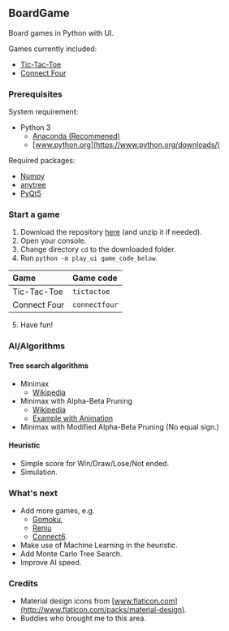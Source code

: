 ## BoardGame

Board games in Python with UI.

Games currently included:
- [Tic-Tac-Toe](https://en.wikipedia.org/wiki/Tic-tac-toe)
- [Connect Four](https://en.wikipedia.org/wiki/Connect_Four)

### Prerequisites

System requirement:
- Python 3
  - [Anaconda (Recommened)](https://www.continuum.io/downloads)
  - [www.python.org](https://www.python.org/downloads/)

Required packages:
- [Numpy](http://www.numpy.org/)
- [anytree](http://anytree.readthedocs.io/en/latest/)
- [PyQt5](https://pypi.python.org/pypi/PyQt5/5.8.1)

### Start a game

1. Download the repository [here](https://github.com/kitman0804/BoardGame/archive/master.zip) (and unzip it if needed).
2. Open your console.
3. Change directory `cd` to the downloaded folder.
4. Run `python -m play_ui game_code_below`.

| Game         | Game code     |
|:------------ |:------------- |
| Tic-Tac-Toe  | `tictactoe`   |
| Connect Four | `connectfour` |

5. Have fun!

### AI/Algorithms

#### Tree search algorithms

- Minimax
  - [Wikipedia](https://en.wikipedia.org/wiki/Minimax)
- Minimax with Alpha-Beta Pruning
  - [Wikipedia](https://en.wikipedia.org/wiki/Alpha%E2%80%93beta_pruning)
  - [Example with Animation](http://inst.eecs.berkeley.edu/~cs61b/fa14/ta-materials/apps/ab_tree_practice/)
- Minimax with Modified Alpha-Beta Pruning (No equal sign.)

#### Heuristic

- Simple score for Win/Draw/Lose/Not ended.
- Simulation.

### What's next

- Add more games, e.g.
  - [Gomoku](https://en.wikipedia.org/wiki/Gomoku),
  - [Renju](https://en.wikipedia.org/wiki/Renju)
  - [Connect6](https://en.wikipedia.org/wiki/Connect6).
- Make use of Machine Learning in the heuristic.
- Add Monte Carlo Tree Search.
- Improve AI speed.

### Credits

- Material design icons from [www.flaticon.com](http://www.flaticon.com/packs/material-design).
- Buddies who brought me to this area.
